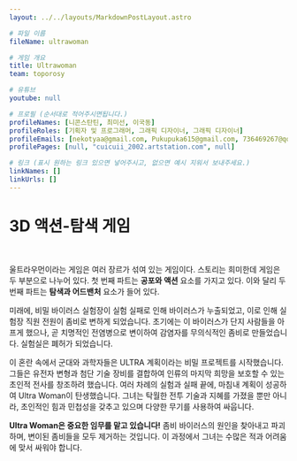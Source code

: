 ```yaml
---
layout: ../../layouts/MarkdownPostLayout.astro

# 파일 이름
fileName: ultrawoman

# 게임 개요
title: Ultrawoman
team: toporosy

# 유튜브
youtube: null

# 프로필 (순서대로 적어주시면됩니다.)
profileNames: [니콘스탄틴, 최미선, 이국동]
profileRoles: [기획자 및 프로그래머, 그래픽 디자이너, 그래픽 디자이너]
profileEmails: [nekotyaa@gmail.com, Pukupuka615@gmail.com, 736469267@qq.com]
profilePages: [null, "cuicuii_2002.artstation.com", null]

# 링크 (표시 원하는 링크 있으면 넣어주시고, 없으면 예시 지워서 보내주세요.)
linkNames: []
linkUrls: []
---
```


# **3D 액션-탐색 게임**
<br/>

울트라우먼이라는 게임은 여러 장르가 섞여 있는 게임이다. 스토리는 희미한데 게임은 두 부분으로 나누어 있다. 첫 번째 파트는 **공포와 액션** 요소를 가지고 있다. 이와 달리 두 번째 파트는 **탐색과 어드밴처** 요소가 들어 있다.

미래에, 비밀 바이러스 실험장이 실험 실패로 인해 바이러스가 누출되었고, 이로 인해 실험장 직원 전원이 좀비로 변하게 되었습니다. 초기에는 이 바이러스가 단지 사람들을 아프게 했으나, 곧 치명적인 전염병으로 변이하여 감염자를 무의식적인 좀비로 만들었습니다. 실험실은 폐허가 되었습니다.

이 혼란 속에서 군대와 과학자들은 ULTRA 계획이라는 비밀 프로젝트를 시작했습니다. 그들은 유전자 변형과 첨단 기술 장비를 결합하여 인류의 마지막 희망을 보호할 수 있는 초인적 전사를 창조하려 했습니다. 여러 차례의 실험과 실패 끝에, 마침내 계획이 성공하여 Ultra Woman이 탄생했습니다. 그녀는 탁월한 전투 기술과 지혜를 가졌을 뿐만 아니라, 초인적인 힘과 민첩성을 갖추고 있으며 다양한 무기를 사용하여 싸웁니다.

**Ultra Woman은 중요한 임무를 맡고 있습니다!** 좀비 바이러스의 원인을 찾아내고 파괴하며, 변이된 좀비들을 모두 제거하는 것입니다. 이 과정에서 그녀는 수많은 적과 어려움에 맞서 싸워야 합니다.

